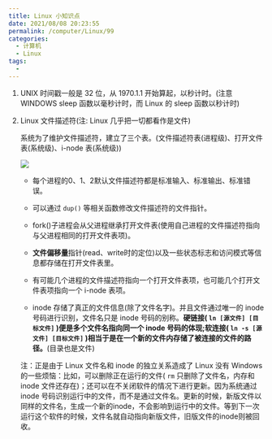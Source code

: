 ```yaml
---
title: Linux 小知识点
date: 2021/08/08 20:23:55
permalink: /computer/Linux/99
categories:
  - 计算机
  - Linux
tags:
  -
---
```

1. UNIX 时间戳一般是 32 位，从 1970.1.1 开始算起，以秒计时。(注意 WINDOWS sleep 函数以毫秒计时，而 Linux 的 sleep 函数以秒计时)

2. Linux 文件描述符(注: Linux 几乎把一切都看作是文件)

    系统为了维护文件描述符，建立了三个表。(文件描述符表(进程级)、打开文件表(系统级)、i-node 表(系统级))

    ![](https://blog-web-image.oss-cn-shanghai.aliyuncs.com/computer-Linux-99-1.png)

    - 每个进程的0、1、2默认文件描述符都是标准输入、标准输出、标准错误。

    - 可以通过 `dup()` 等相关函数修改文件描述符的文件指针。

    - fork()子进程会从父进程继承打开文件表(使用自己进程的文件描述符指向与父进程相同的打开文件表项)。

    - **文件偏移量**指针(read、write时的定位)以及一些状态标志和访问模式等信息都存储在打开文件表里。

    - 有可能几个进程的文件描述符指向一个打开文件表项，也可能几个打开文件表项指向一个 i-node 表项。

    - inode 存储了真正的文件信息(除了文件名字)。并且文件通过唯一的 inode 号码进行识别，文件名只是 inode 号码的别称。**硬链接( `ln [源文件] [目标文件]` )便是多个文件名指向同一个 inode 号码的体现;软连接( `ln -s [源文件] [目标文件]` )相当于是在一个新的文件内存储了被连接的文件的路径。**(目录也是文件)
    
    注：正是由于 Linux 文件名和 inode 的独立关系造成了 Linux 没有 Windows 的一些烦恼：比如，可以删除正在运行的文件( `rm` 只删除了文件名，内存和 inode 文件还存在)；还可以在不关闭软件的情况下进行更新。因为系统通过 inode 号码识别运行中的文件，而不是通过文件名。更新的时候，新版文件以同样的文件名，生成一个新的inode，不会影响到运行中的文件。等到下一次运行这个软件的时候，文件名就自动指向新版文件，旧版文件的inode则被回收。

